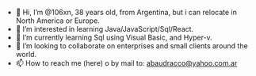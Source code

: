 - 👋 Hi, I’m @106xn, 38 years old, from Argentina, but i can relocate in North America or Europe.
- 👀 I’m interested in learning Java/JavaScript/Sql/React.
- 🌱 I’m currently learning Sql using Visual Basic, and Hyper-v.
- 💞️ I’m looking to collaborate on enterprises and small clients around the world.
- 📫 How to reach me (here) o by mail to: abaudracco@yahoo.com.ar

<!---
106xn/106xn is a ✨ special ✨ repository because its `README.md` (this file) appears on your GitHub profile.
You can click the Preview link to take a look at your changes.
--->
